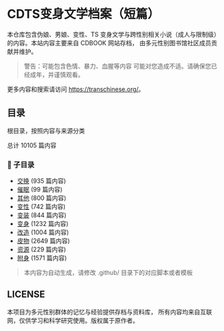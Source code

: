 # CDTS变身文学档案（短篇）

本仓库包含伪娘、男娘、变性、TS 变身文学与跨性别相关小说（成人与限制级）的内容。本站内容主要来自 CDBOOK 网站存档，
由多元性别图书馆社区成员贡献并维护。

> 警告：可能包含色情、暴力、血腥等内容
> 可能对您造成不适。请确保您已经成年，并谨慎观看。

更多内容和搜索请访问 <https://transchinese.org/>。

## 目录

根目录，按照内容与来源分类


总计 10105 篇内容


### 📁 子目录

- [交换](交换) (935 篇内容)
- [催眠](催眠) (99 篇内容)
- [其他](其他) (800 篇内容)
- [变性](变性) (742 篇内容)
- [变装](变装) (844 篇内容)
- [变身](变身) (1232 篇内容)
- [改造](改造) (1004 篇内容)
- [皮物](皮物) (2649 篇内容)
- [资源](资源) (229 篇内容)
- [附身](附身) (1571 篇内容)


> 本内容为自动生成，请修改 .github/ 目录下的对应脚本或者模板


## LICENSE

本项目为多元性别群体的记忆与经验提供存档与资料库，
所有内容均来自互联网，仅供学习和科学研究使用。版权属于原作者。
